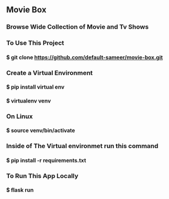 ## Movie Box

### Browse Wide Collection of Movie and Tv Shows

### To Use This Project 
#### $ git clone https://github.com/default-sameer/movie-box.git

### Create a Virtual Environment

#### $ pip install virtual env

#### $ virtualenv venv

### On Linux
#### $ source venv/bin/activate


### Inside of The Virtual environmet run this command
#### $ pip install -r requirements.txt 


### To Run This App Locally
#### $ flask run